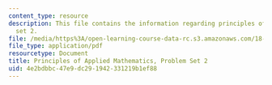 ```yaml
---
content_type: resource
description: This file contains the information regarding principles of applied mathematics,problem
  set 2.
file: /media/https%3A/open-learning-course-data-rc.s3.amazonaws.com/18-311-principles-of-applied-mathematics-spring-2014/4e2bdbbc47e9dc291942331219b1ef88_MIT18_311S14_ProblemSet2.pdf
file_type: application/pdf
resourcetype: Document
title: Principles of Applied Mathematics, Problem Set 2
uid: 4e2bdbbc-47e9-dc29-1942-331219b1ef88
---
```

